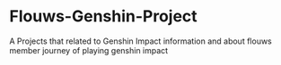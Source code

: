 # Flouws-Genshin-Project
A Projects that related to Genshin Impact information and about flouws member journey of playing genshin impact
